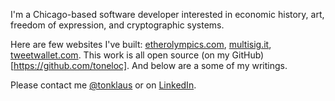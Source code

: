 I'm a Chicago-based software developer interested in economic history, art, freedom of expression, and cryptographic systems. 

Here are few websites I've built: [etherolympics.com](https://etherolympics.com), [multisig.it](https://multisig.it), [tweetwallet.com](https://tweetwallet.com). This work is all open source (on my GitHub)[https://github.com/toneloc]. And below are a some of my writings. 

Please contact me [@tonklaus](https://twitter.com/tonklaus) or on [LinkedIn](https://linkedin.com/in/tonyklausing).